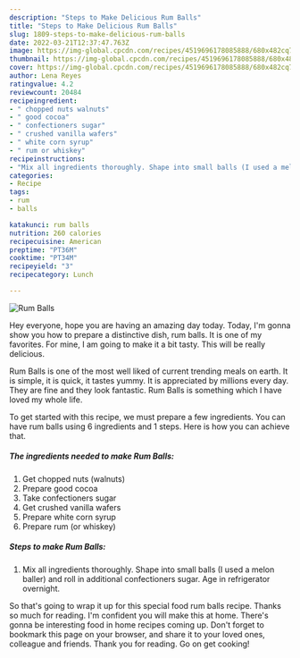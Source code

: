 ```yaml
---
description: "Steps to Make Delicious Rum Balls"
title: "Steps to Make Delicious Rum Balls"
slug: 1809-steps-to-make-delicious-rum-balls
date: 2022-03-21T12:37:47.763Z
image: https://img-global.cpcdn.com/recipes/4519696178085888/680x482cq70/rum-balls-recipe-main-photo.jpg
thumbnail: https://img-global.cpcdn.com/recipes/4519696178085888/680x482cq70/rum-balls-recipe-main-photo.jpg
cover: https://img-global.cpcdn.com/recipes/4519696178085888/680x482cq70/rum-balls-recipe-main-photo.jpg
author: Lena Reyes
ratingvalue: 4.2
reviewcount: 20484
recipeingredient:
- " chopped nuts walnuts"
- " good cocoa"
- " confectioners sugar"
- " crushed vanilla wafers"
- " white corn syrup"
- " rum or whiskey"
recipeinstructions:
- "Mix all ingredients thoroughly. Shape into small balls (I used a melon baller) and roll in additional confectioners sugar.  Age in refrigerator overnight."
categories:
- Recipe
tags:
- rum
- balls

katakunci: rum balls 
nutrition: 260 calories
recipecuisine: American
preptime: "PT36M"
cooktime: "PT34M"
recipeyield: "3"
recipecategory: Lunch

---
```



![Rum Balls](https://img-global.cpcdn.com/recipes/4519696178085888/680x482cq70/rum-balls-recipe-main-photo.jpg)

Hey everyone, hope you are having an amazing day today. Today, I'm gonna show you how to prepare a distinctive dish, rum balls. It is one of my favorites. For mine, I am going to make it a bit tasty. This will be really delicious.

Rum Balls is one of the most well liked of current trending meals on earth. It is simple, it is quick, it tastes yummy. It is appreciated by millions every day. They are fine and they look fantastic. Rum Balls is something which I have loved my whole life.




To get started with this recipe, we must prepare a few ingredients. You can have rum balls using 6 ingredients and 1 steps. Here is how you can achieve that.

<!--inarticleads1-->

##### The ingredients needed to make Rum Balls:

1. Get  chopped nuts (walnuts)
1. Prepare  good cocoa
1. Take  confectioners sugar
1. Get  crushed vanilla wafers
1. Prepare  white corn syrup
1. Prepare  rum (or whiskey)




<!--inarticleads2-->

##### Steps to make Rum Balls:

1. Mix all ingredients thoroughly. Shape into small balls (I used a melon baller) and roll in additional confectioners sugar.  Age in refrigerator overnight.




So that's going to wrap it up for this special food rum balls recipe. Thanks so much for reading. I'm confident you will make this at home. There's gonna be interesting food in home recipes coming up. Don't forget to bookmark this page on your browser, and share it to your loved ones, colleague and friends. Thank you for reading. Go on get cooking!
